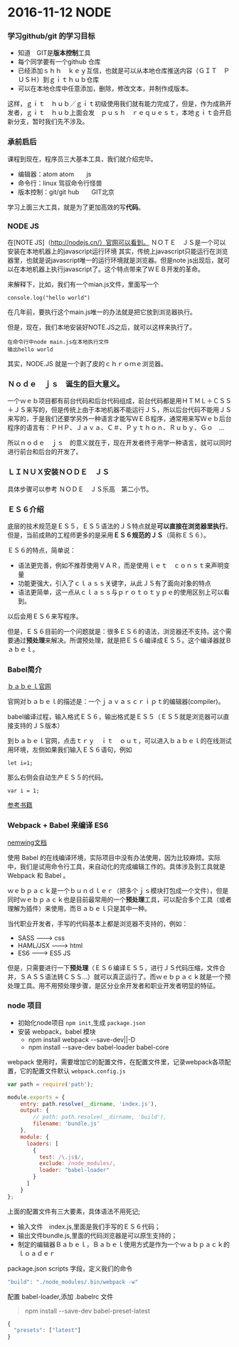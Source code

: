 # 2016-11-12 NODE

### 学习github/git 的学习目标

- 知道　GIT是**版本控制**工具
- 每个同学要有一个github 仓库
- 已经添加ｓｈｈ　ｋｅｙ互信，也就是可以从本地仓库推送内容（ＧＩＴ　ＰＵＳＨ）到ｇｉｔｈｕｂ仓库
- 可以在本地仓库中任意添加，删除，修改文本，并制作成版本。



这样，ｇｉｔ　ｈｕｂ／ｇｉｔ初级使用我们就有能力完成了，但是，作为成熟开发者，ｇｉｔ　ｈｕｂ上面会发　ｐｕｓｈ　ｒｅｑｕｅｓｔ，本地ｇｉｔ会开启新分支，暂时我们先不涉及。



### 承前启后

课程到现在，程序员三大基本工具，我们就介绍完毕。

- 编辑器：atom  atom　　js
- 命令行：linux  驾驭命令行怪兽
- 版本控制：git/git hub　　GIT北京


学习上面三大工具，就是为了更加高效的写**代码**。


### NODE JS

在[NOTE JS]（http://nodejs.cn/）官网可以看到。
ＮＯＴＥ　ＪＳ是一个可以安装在本地机器上的javascript运行环境
其实，传统上javascript只能运行在浏览器里，也就是说javascript唯一的运行环境就是浏览器。但是note js出现后，就可以在本地机器上执行javascript了。这个特点带来了ＷＥＢ开发的革命。

来解释下，比如，我们有一个mian.js文件，里面写一个

```
console.log("hello world")
```

在几年前，要执行这个main.js唯一的办法就是把它放到浏览器执行。

但是，现在，我们本地安装好NOTE.JS之后，就可以这样来执行了。

```
在命令行中node main.js在本地执行文件
输出hello world
```

其实，NODE.JS 就是一个剥了皮的ｃｈｒｏｍｅ浏览器。

### Ｎｏｄｅ　ｊｓ　诞生的巨大意义。

一个ｗｅｂ项目都有前台代码和后台代码组成，前台代码都是用ＨＴＭＬ＋ＣＳＳ＋ＪＳ来写的，但是传统上由于本地机器不能运行ＪＳ，所以后台代码不能用ＪＳ来写的，于是我们还要学另外一种语言才能写ＷＥＢ程序，通常用来写Ｗｅｂ后台程序的语言有：ＰＨＰ、Ｊａｖａ、Ｃ＃、Ｐｙｔｈｏｎ、Ｒｕｂｙ、Ｇｏ　...

所以ｎｏｄｅ　ｊｓ　的意义就在于，现在开发者终于用学一种语言，就可以同时进行前台和后台的开发了。


### ＬＩＮＵＸ安装ＮＯＤＥ　ＪＳ

具体步骤可以参考
ＮＯＤＥ　ＪＳ乐高　第二小节。


### ＥＳ６介绍

底层的技术规范是ＥＳ５，ＥＳ５语法的ＪＳ特点就是**可以直接在浏览器里执行**。但是，当前成熟的工程师更多的是采用**ＥＳ６规范的ＪＳ**（简称ＥＳ６）。

ＥＳ６的特点，简单说：

- 语法更完善，例如不推荐使用ＶＡＲ，而是使用ｌｅｔ　ｃｏｎｓｔ来声明变量
- 功能更强大，引入了ｃｌａｓｓ关键字，从此ＪＳ有了面向对象的特点
- 语法更简单，这一点从ｃｌａｓｓ与ｐｒｏｔｏｔｙｐｅ的使用区别上可以看到。

以后会用ＥＳ６来写程序。

但是，ＥＳ６目前的一个问题就是：很多ＥＳ６的语法，浏览器还不支持。这个需要通过**预处理**来解决。所谓预处理，就是把ＥＳ６编译成ＥＳ５。这个编译器就Ｂａｂｅｌ。


### Babel简介

[ｂａｂｅｌ官网](https://babeljs.io/)

官网对ｂａｂｅｌ的描述是：一个ｊａｖａｓｃｒｉｐｔ的编辑器(compiler)。

babel编译过程，输入格式ＥＳ６，输出格式是ＥＳ５（ＥＳ５就是浏览器可以直接支持的ＪＳ版本）

到ｂａｂｅｌ官网，点击ｔｒｙ　ｉｔ　ｏｕｔ，可以进入ｂａｂｅｌ的在线测试用环境，左侧如果我们输入ＥＳ６语句，例如

```
let i=1;
```
那么右侧会自动生产ＥＳ５的代码。

```
var i = 1;
```

[参考书籍](http://es6.ruanyifeng.com/)

### Webpack + Babel 来编译 ES6

[nemwing文档](http://newming.coding.me/myidoc)

使用 Babel 的在线编译环境，实际项目中没有办法使用，因为比较麻烦。实际中，我们是试用命令行工具，来自动化的完成编辑工作的。具体涉及到工具就是 Webpack 和 Babel 。

ｗｅｂｐａｃｋ是一个ｂｕｎｄｌｅｒ（把多个ｊｓ模块打包成一个文件），但是同时ｗｅｂｐａｃｋ也是目前最常用的一个**预处理**工具，可以配合多个工具（或者理解为插件）来使用，而Ｂａｂｅｌ只是其中一种。

当代职业开发者，手写的代码基本上都是浏览器不支持的，例如：

- SASS ---> css
- HAML/JSX ---> html
- ES6 ---> ES5 JS

但是，只需要进行一下**预处理**（ＥＳ６编译ＥＳ５，进行ＪＳ代码压缩，文件合并，ＳＡＳＳ语法转ＣＳＳ...）就可以真正运行了。而ｗｅｂｐａｃｋ就是一个预处理工具。用不用预处理步骤，是区分业余开发者和职业开发者明显的特征。



### node 项目

- 初始化node项目 `npm init`,生成 `package.json`
- 安装 webpack，babel 模块
  - npm install webpack --save-dev||-D
  - npm install --save-dev babel-loader babel-core

webpack 使用时，需要增加它的配置文件，在配置文件里，记录webpack各项配置，它的配置文件默认 `webpack.config.js`

```js
var path = require('path');

module.exports = {
    entry: path.resolve(__dirname, 'index.js'),
    output: {
        // path: path.resolve(__dirname, 'build'),
        filename: 'bundle.js'
    },
    module: {
      loaders: [
        {
          test: /\.js$/,
          exclude: /node_modules/,
          loader: "babel-loader"
        }
      ]
    }
};

```
上面的配置文件有三大要素，具体语法不用死记;

- 输入文件　index.js,里面是我们手写的ＥＳ６代码；
- 输出文件bundle.js,里面的代码浏览器是可以原生支持的；
- 制定的编辑器Ｂａｂｅｌ，Ｂａｂｅｌ使用方式是作为一个ｗａｂｐａｃｋ的ｌｏａｄｅｒ



package.json scripts 字段，定义我们的命令

```js
"build": "./node_modules/.bin/webpack -w"
```

配置 babel-loader,添加 .babelrc 文件

> npm install --save-dev babel-preset-latest

```js
{
  "presets": ["latest"]
}
```
